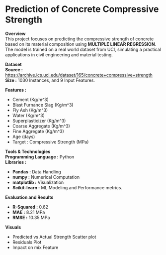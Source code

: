 # Prediction of Concrete Compressive Strength

**Overview**  
This project focuses on predicting the compressive strength of concrete based on its material composition using **MULTIPLE LINEAR REGRESSION**. The model is trained on a real world dataset from UCI, simulating a practical applications in civil engineering and material testing.

**Dataset**  
**Source :** https://archive.ics.uci.edu/dataset/165/concrete+compressive+strength  
**Size :** 1030 Instances, and 9 Input Features.  

**Features :**  
   * Cement (Kg/m^3)
   * Blast Furnance Slag (Kg/m^3)
   * Fly Ash (Kg/m^3)
   * Water (Kg/m^3)
   * Superplasticizer (Kg/m^3)
   * Coarse Aggregate (Kg/m^3)
   * Fine Aggregate (Kg/m^3)
   * Age (days)
   * Target : Compressive Strength (MPa)

**Tools & Technologies**   
**Programming Language :** Python  
**Libraries :**   
   * **Pandas :** Data Handling  
   * **numpy :** Numerical Computation  
   * **matplotlib :** Visualization  
   * **Scikit-learn :** ML Modeling and Performance metrics.  

**Evaluation and Results**  
   * **R-Squared :** 0.62  
   * **MAE :** 8.21 MPa  
   * **RMSE :** 10.35 MPa  

**Visuals**  
   * Predicted vs Actual Strength Scatter plot  
   * Residuals Plot  
   * Impact on mix Feature  


